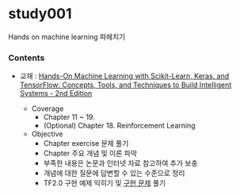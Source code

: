 # study001
Hands on machine learning 파헤치기

### **Contents**

- 교재 : [Hands-On Machine Learning with Scikit-Learn, Keras, and TensorFlow: Concepts, Tools, and Techniques to Build Intelligent Systems - 2nd Edition](https://www.amazon.com/dp/1492032646/ref=cm_sw_em_r_mt_dp_U_w-FuEbYRAPXTN)

  - Coverage
    - Chapter 11 ~ 19.
    - (Optional) Chapter 18. Reinforcement Learning
  - Objective
    - Chapter exercise 문제 풀기
    - Chapter 주요 개념 및 이론 파악
    - 부족한 내용은 논문과 인터넷 자료 참고하여 추가 보충
    - 개념에 대한 질문에 답변할 수 있는 수준으로 정리
    - TF2.0 구현 예제 익히기 및 [구현 문제](https://github.com/ageron/tf2_course) 풀기

